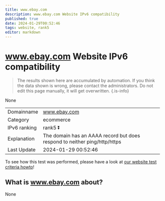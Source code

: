 ```yaml
---
title: www.ebay.com
description: www.ebay.com Website IPv6 compatibility
published: true
date: 2024-01-29T00:52:46
tags: website, rank5
editor: markdown
---
```


# www.ebay.com Website IPv6 compatibility

> The results shown here are accumulated by automation. If you think the data shown is wrong, please contact the administrators. 
> Do not edit this page manually, it will get overwritten.
{.is-info}

None


|   |   |
| - | - |
| Domainname | www.ebay.com
| Category | ecommerce |
| IPv6 ranking | rank5 :arrow_double_down: |
| Explanation | The domain has an AAAA record but does respond to neither ping/http/https |
| Last Update | 2024-01-29 00:52:46 |

To see how this test was performed, please have a look at [our website test criteria howto](/howto/testcriteria/website)!


## What is www.ebay.com about?
None
